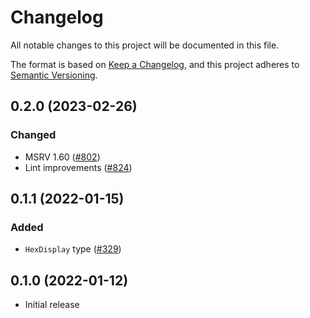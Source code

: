 # Changelog

All notable changes to this project will be documented in this file.

The format is based on [Keep a Changelog](https://keepachangelog.com/en/1.0.0/),
and this project adheres to [Semantic Versioning](https://semver.org/spec/v2.0.0.html).

## 0.2.0 (2023-02-26)

### Changed

- MSRV 1.60 ([#802])
- Lint improvements ([#824])

[#802]: https://github.com/RustCrypto/formats/pull/802
[#824]: https://github.com/RustCrypto/formats/pull/824

## 0.1.1 (2022-01-15)

### Added

- `HexDisplay` type ([#329])

[#329]: https://github.com/RustCrypto/formats/pull/329

## 0.1.0 (2022-01-12)

- Initial release
